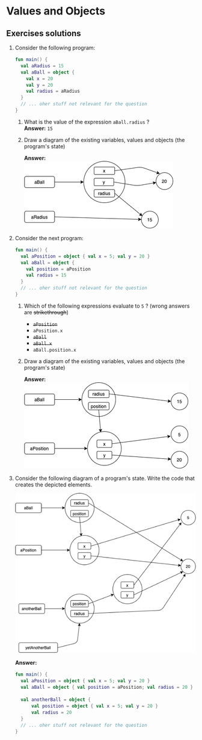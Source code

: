 # Values and Objects 

## Exercises solutions
1. Consider the following program:
    ```kotlin
    fun main() {
      val aRadius = 15
      val aBall = object { 
        val x = 20
        val y = 20
        val radius = aRadius 
      }
      // ... oher stuff not relevant for the question
    }
    ```
   1. What is the value of the expression `aBall.radius` ?    
   __Answer:__ `15`

   2. Draw a diagram of the existing variables, values and objects (the program's state)
   
      __Answer:__   
      ![Answer](./images/01-solution-01.png "Answer")

2. Consider the next program:    
    ```kotlin
    fun main() {
      val aPosition = object { val x = 5; val y = 20 }
      val aBall = object { 
        val position = aPosition
        val radius = 15 
      }
      // ... oher stuff not relevant for the question
    }
    ```
    1. Which of the following expressions evaluate to `5` ? (wrong answers are ~~strikethrough~~)
        * ~~`aPosition`~~
        * `aPosition.x`
        * ~~`aBall`~~
        * ~~`aBall.x`~~
        * `aBall.position.x`
    2. Draw a diagram of the existing variables, values and objects (the program's state)

        __Answer:__   
        ![Answer](./images/01-solution-02.png "Answer")

3. Consider the following diagram of a program's state. Write the code that creates the depicted elements. 

    ![Diagram](../images/01-diagram.png "Question 3 diagram")

    __Answer:__     

    ```kotlin
    fun main() {
      val aPosition = object { val x = 5; val y = 20 }
      val aBall = object { val position = aPosition; val radius = 20 }
      
      val anotherBall = object {
          val position = object { val x = 5; val y = 20 }
          val radius = 20
      }
      // ... oher stuff not relevant for the question
    }
    ```
 
